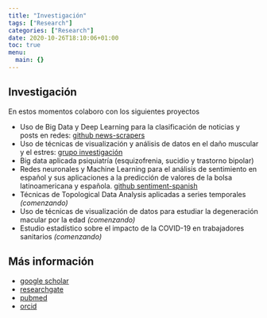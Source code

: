 ```yaml
---
title: "Investigación"
tags: ["Research"]
categories: ["Research"]
date: 2020-10-26T18:10:06+01:00
toc: true
menu:
  main: {}
---
```


## Investigación
En estos momentos colaboro con los siguientes proyectos
- Uso de Big Data y Deep Learning para la clasificación de noticias y posts en redes: [github news-scrapers](https://github.com/news-scrapers)
- Uso de técnicas de visualización y análisis de datos en el daño muscular y el estres: [grupo investigación](https://cytuva.funge.uva.es/proyecto.php?id=649)
- Big data aplicada psiquiatría (esquizofrenia, sucidio y trastorno bipolar) 
- Redes neuronales y Machine Learning para el análisis de sentimiento en español y sus aplicaciones a la predicción de valores de la bolsa latinoamericana y española. [github sentiment-spanish](https://github.com/sentiment-analysis-spanish)
- Técnicas de Topological Data Analysis aplicadas a series temporales *(comenzando)*
- Uso de técnicas de visualización de datos para estudiar la degeneración macular por la edad *(comenzando)*
- Estudio estadístico sobre el impacto de la COVID-19 en trabajadores sanitarios *(comenzando)*

## Más información
- [google scholar](https://scholar.google.es/citations?user=JpjgRzsAAAAJ&hl=en)
- [researchgate](https://www.researchgate.net/profile/Hugo_Bello3)
- [pubmed](https://pubmed.ncbi.nlm.nih.gov/?term=Hugo+J.+Bello)
- [orcid](https://orcid.org/0000-0002-3687-1938)

<!--
tags: research
title: Research
date: 21/10/2020
-->

